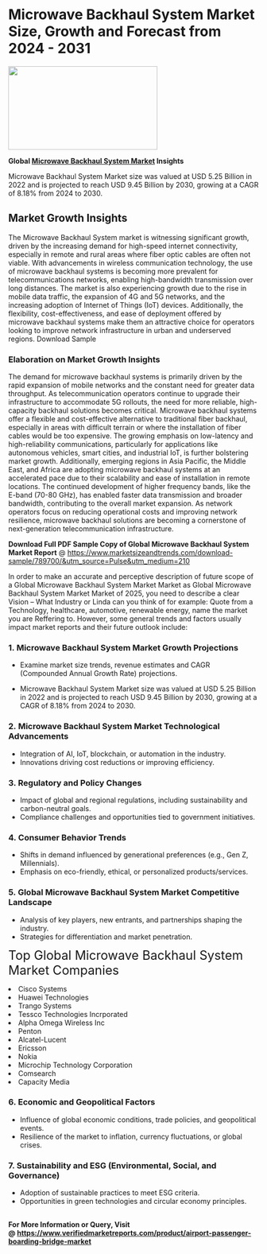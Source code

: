 <H1>Microwave Backhaul System Market Size, Growth and Forecast from 2024 - 2031</H1><img class="aligncenter size-medium wp-image-584254" src="https://thirdeyenews.in/wp-content/uploads/2024/09/Global-Market-Research-300x168.jpeg" alt="" width="300" height="168" /><p><strong>Global&nbsp;<a href="https://www.marketsizeandtrends.com/download-sample/789700/&amp;utm_source=Pulse&amp;utm_medium=210">Microwave Backhaul System Market</a> Insights</strong></p><p>Microwave Backhaul System Market size was valued at USD 5.25 Billion in 2022 and is projected to reach USD 9.45 Billion by 2030, growing at a CAGR of 8.18% from 2024 to 2030.</p><p><h2>Market Growth Insights</h2> The Microwave Backhaul System market is witnessing significant growth, driven by the increasing demand for high-speed internet connectivity, especially in remote and rural areas where fiber optic cables are often not viable. With advancements in wireless communication technology, the use of microwave backhaul systems is becoming more prevalent for telecommunications networks, enabling high-bandwidth transmission over long distances. The market is also experiencing growth due to the rise in mobile data traffic, the expansion of 4G and 5G networks, and the increasing adoption of Internet of Things (IoT) devices. Additionally, the flexibility, cost-effectiveness, and ease of deployment offered by microwave backhaul systems make them an attractive choice for operators looking to improve network infrastructure in urban and underserved regions. Download Sample <h3>Elaboration on Market Growth Insights</h3> The demand for microwave backhaul systems is primarily driven by the rapid expansion of mobile networks and the constant need for greater data throughput. As telecommunication operators continue to upgrade their infrastructure to accommodate 5G rollouts, the need for more reliable, high-capacity backhaul solutions becomes critical. Microwave backhaul systems offer a flexible and cost-effective alternative to traditional fiber backhaul, especially in areas with difficult terrain or where the installation of fiber cables would be too expensive. The growing emphasis on low-latency and high-reliability communications, particularly for applications like autonomous vehicles, smart cities, and industrial IoT, is further bolstering market growth. Additionally, emerging regions in Asia Pacific, the Middle East, and Africa are adopting microwave backhaul systems at an accelerated pace due to their scalability and ease of installation in remote locations. The continued development of higher frequency bands, like the E-band (70-80 GHz), has enabled faster data transmission and broader bandwidth, contributing to the overall market expansion. As network operators focus on reducing operational costs and improving network resilience, microwave backhaul solutions are becoming a cornerstone of next-generation telecommunication infrastructure. </p><p><span class=""><strong>Download Full PDF Sample Copy of Global Microwave Backhaul System Market Report</strong> @ <a href="https://www.marketsizeandtrends.com/download-sample/789700/&amp;utm_source=Pulse&amp;utm_medium=210" target="_blank">https://www.marketsizeandtrends.com/download-sample/789700/&amp;utm_source=Pulse&amp;utm_medium=210</a></span></p><p>In order to make an accurate and perceptive description of future scope of a Global&nbsp;Microwave Backhaul System Market Market as Global&nbsp;Microwave Backhaul System Market Market of 2025, you need to describe a clear Vision &ndash; What Industry or Linda can you think of for example: Quote from a Technology, healthcare, automotive, renewable energy, name the market you are Reffering to. However, some general trends and factors usually impact market reports and their future outlook include:</p><h3>1.&nbsp;<strong>Microwave Backhaul System Market Growth Projections</strong></h3><ul><li>Examine market size trends, revenue estimates and CAGR (Compounded Annual Growth Rate) projections.</li><li><p>Microwave Backhaul System Market size was valued at USD 5.25 Billion in 2022 and is projected to reach USD 9.45 Billion by 2030, growing at a CAGR of 8.18% from 2024 to 2030.</p></li></ul><h3>2.&nbsp;<strong>Microwave Backhaul System Market Technological Advancements</strong></h3><ul><li>Integration of AI, IoT, blockchain, or automation in the industry.</li><li>Innovations driving cost reductions or improving efficiency.</li></ul><h3>3.&nbsp;<strong>Regulatory and Policy Changes</strong></h3><ul><li>Impact of global and regional regulations, including sustainability and carbon-neutral goals.</li><li>Compliance challenges and opportunities tied to government initiatives.</li></ul><h3>4.&nbsp;<strong>Consumer Behavior Trends</strong></h3><ul><li>Shifts in demand influenced by generational preferences (e.g., Gen Z, Millennials).</li><li>Emphasis on eco-friendly, ethical, or personalized products/services.</li></ul><h3>5.&nbsp;<strong>Global Microwave Backhaul System Market Competitive Landscape</strong></h3><ul><li>Analysis of key players, new entrants, and partnerships shaping the industry.</li><li>Strategies for differentiation and market penetration.</li></ul><p data-pm-slice="1 1 []"><span style="color: inherit; font-family: inherit; font-size: 25px;">Top Global Microwave Backhaul System Market Companies</span></p><div class="" data-test-id=""><p><li>Cisco Systems</li><li> Huawei Technologies</li><li> Trango Systems</li><li> Tessco Technologies Incrporated</li><li> Alpha Omega Wireless Inc</li><li> Penton</li><li> Alcatel-Lucent</li><li> Ericsson</li><li> Nokia</li><li> Microchip Technology Corporation</li><li> Comsearch</li><li> Capacity Media</li></p></div><h3>6.&nbsp;<strong>Economic and Geopolitical Factors</strong></h3><ul><li>Influence of global economic conditions, trade policies, and geopolitical events.</li><li>Resilience of the market to inflation, currency fluctuations, or global crises.</li></ul><h3>7.&nbsp;<strong>Sustainability and ESG (Environmental, Social, and Governance)</strong></h3><ul><li>Adoption of sustainable practices to meet ESG criteria.</li><li>Opportunities in green technologies and circular economy principles.</li></ul><h2><strong style="font-size: 14px;">For More Information or Query, Visit @&nbsp;</strong><a style="background-color: #ffffff; font-size: 14px;" href="https://www.marketsizeandtrends.com/report/microwave-backhaul-system-market/" target="_blank">https://www.verifiedmarketreports.com/product/airport-passenger-boarding-bridge-market</a></h2>
